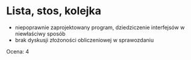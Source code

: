 # Lista, stos, kolejka

- niepoprawnie zaprojektowany program, dziedziczenie interfejsów w niewłaściwy sposób
- brak dyskusji złożoności obliczeniowej w sprawozdaniu

Ocena: 4
